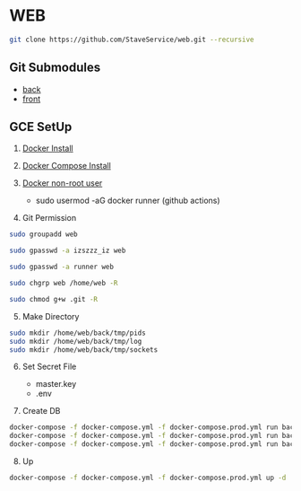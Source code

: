 # WEB

```sh
git clone https://github.com/StaveService/web.git --recursive
```

## Git Submodules

- [back](https://github.com/StaveService/back)
- [front](https://github.com/StaveService/front)

## GCE SetUp

1. [Docker Install](https://docs.docker.com/engine/install/debian/)

2. [Docker Compose Install](https://docs.docker.com/compose/install/)

3. [Docker non-root user](https://docs.docker.com/engine/install/linux-postinstall/)

   - sudo usermod -aG docker runner (github actions)

4. Git Permission

```sh
sudo groupadd web

sudo gpasswd -a izszzz_iz web

sudo gpasswd -a runner web

sudo chgrp web /home/web -R

sudo chmod g+w .git -R
```

5. Make Directory

```sh
sudo mkdir /home/web/back/tmp/pids
sudo mkdir /home/web/back/tmp/log
sudo mkdir /home/web/back/tmp/sockets
```

6. Set Secret File

   - master.key
   - .env

7. Create DB

```sh
docker-compose -f docker-compose.yml -f docker-compose.prod.yml run back rails db:create
docker-compose -f docker-compose.yml -f docker-compose.prod.yml run back rails db:migrate
docker-compose -f docker-compose.yml -f docker-compose.prod.yml run back rails db:seed_fu
```

8. Up

```sh
docker-compose -f docker-compose.yml -f docker-compose.prod.yml up -d
```
